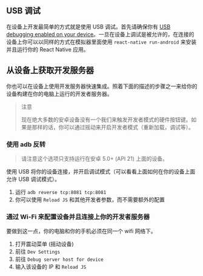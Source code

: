## USB 调试

在设备上开发最简单的方式就是使用 USB 调试。首先请确保你有 [USB debugging enabled on your device](https://www.google.com/search?q=android+Enable+USB+debugging)。一旦在设备上调试是被允许的，在连接的设备上你可以以同样的方式在模拟器里面使用  `react-native run-android` 来安装并且运行你的 React Native 应用。

## 从设备上获取开发服务器

你也可以在设备上使用开发服务器快速集成。照着下面的描述的步骤之一来给你的设备构建在你的电脑上运行的开发者服务器。

> 注意
>
> 现在绝大多数的安卓设备没有一个我们来触发开发者模式的硬件按钮键。如果是那样的话，你可以通过摇动来开启开发者模式（重新加载，调试等）。

### 使用 adb 反转

> 请注意这个选项只支持运行在安卓 5.0+ (API 21) 上面的设备。

使用 USB 将你的设备连接，并开启调试模式（可以看看上面如何在你的设备上面允许 USB 调试模式）。

1. 运行 `adb reverse tcp:8081 tcp:8081`
2. 你可以使用 `Reload JS` 和其他开发者参数，而不需要额外的配置

### 通过 Wi-Fi 来配置设备并且连接上你的开发者服务器

要做到这一点，你的电脑和你的手机必须在同一个 wifi 网络下。

1. 打开震动菜单 (摇动设备)
2. 前往 `Dev Settings`
3. 前往 `Debug server host for device`
4. 输入该设备的 IP 和 `Reload JS`

